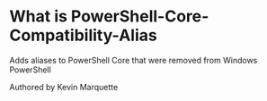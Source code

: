 # What is PowerShell-Core-Compatibility-Alias

Adds aliases to PowerShell Core that were removed from Windows PowerShell

Authored by Kevin Marquette
